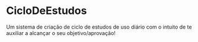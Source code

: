 # CicloDeEstudos
 Um sistema de criação de ciclo de estudos de uso diário com o intuito de te auxiliar a alcançar o seu objetivo/aprovação!
